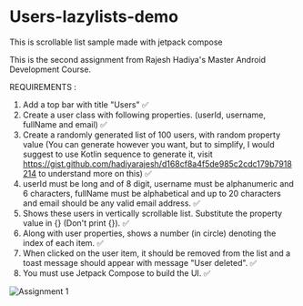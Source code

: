 # Users-lazylists-demo

This is scrollable list sample made with jetpack compose

This is the second assignment from Rajesh Hadiya's Master Android Development Course. 

REQUIREMENTS : 

1. Add a top bar with title "Users" ✅
2. Create a user class with following properties. (userId, username, fullName and
email) ✅
3. Create a randomly generated list of 100 users, with random property value (You can
generate however you want, but to simplify, I would suggest to use Kotlin sequence
to generate it, visit
https://gist.github.com/hadiyarajesh/d168cf8a4f5de985c2cdc179b7918214 to
understand more on this) ✅
4. userId must be long and of 8 digit, username must be alphanumeric and 6
characters, fullName must be alphabetical and up to 20 characters and email should
be any valid email address. ✅
5. Shows these users in vertically scrollable list. Substitute the property value in {}
(Don't print {}). ✅
6. Along with user properties, shows a number (in circle) denoting the index of each
item. ✅
7. When clicked on the user item, it should be removed from the list and a toast
message should appear with message "User deleted". ✅
8. You must use Jetpack Compose to build the UI. ✅


![Assignment 1](https://media.giphy.com/media/v1.Y2lkPTc5MGI3NjExMXZicDYxbWYyN202aW9yZThmZ2oxYWtmcHBhMmg5dmszcGJ2eHB3OCZlcD12MV9pbnRlcm5hbF9naWZfYnlfaWQmY3Q9Zw/e9QZgeWCx8KkrSaSmh/giphy.gif) 
